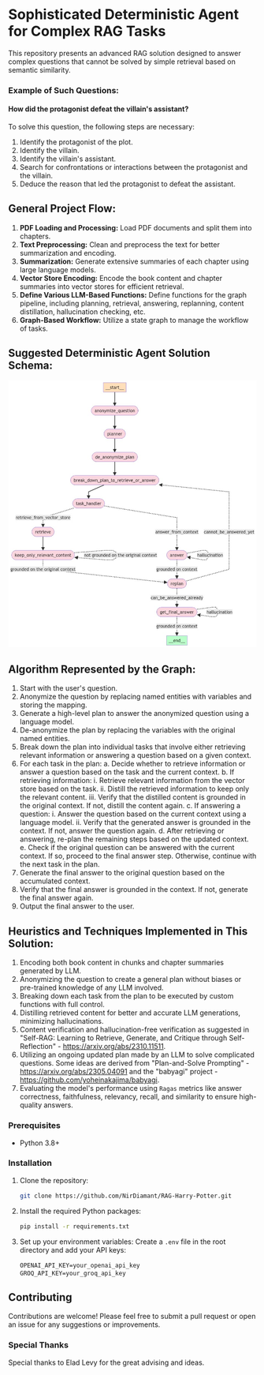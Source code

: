 # Sophisticated Deterministic Agent for Complex RAG Tasks

This repository presents an advanced RAG solution designed to answer complex questions that cannot be solved by simple retrieval based on semantic similarity.

### Example of Such Questions:
#### How did the protagonist defeat the villain's assistant?
To solve this question, the following steps are necessary:

1. Identify the protagonist of the plot.
2. Identify the villain.
3. Identify the villain's assistant.
4. Search for confrontations or interactions between the protagonist and the villain.
5. Deduce the reason that led the protagonist to defeat the assistant.

## General Project Flow:

1. **PDF Loading and Processing:** Load PDF documents and split them into chapters.
2. **Text Preprocessing:** Clean and preprocess the text for better summarization and encoding.
3. **Summarization:** Generate extensive summaries of each chapter using large language models.
4. **Vector Store Encoding:** Encode the book content and chapter summaries into vector stores for efficient retrieval.
5. **Define Various LLM-Based Functions:** Define functions for the graph pipeline, including planning, retrieval, answering, replanning, content distillation, hallucination checking, etc.
6. **Graph-Based Workflow:** Utilize a state graph to manage the workflow of tasks.

## Suggested Deterministic Agent Solution Schema:

![Solution Schema](final_graph_schema.jpeg)

## Algorithm Represented by the Graph:

1. Start with the user's question.
2. Anonymize the question by replacing named entities with variables and storing the mapping.
3. Generate a high-level plan to answer the anonymized question using a language model.
4. De-anonymize the plan by replacing the variables with the original named entities.
5. Break down the plan into individual tasks that involve either retrieving relevant information or answering a question based on a given context.
6. For each task in the plan:
    a. Decide whether to retrieve information or answer a question based on the task and the current context.
    b. If retrieving information:
        i. Retrieve relevant information from the vector store based on the task.
        ii. Distill the retrieved information to keep only the relevant content.
        iii. Verify that the distilled content is grounded in the original context. If not, distill the content again.
    c. If answering a question:
        i. Answer the question based on the current context using a language model.
        ii. Verify that the generated answer is grounded in the context. If not, answer the question again.
    d. After retrieving or answering, re-plan the remaining steps based on the updated context.
    e. Check if the original question can be answered with the current context. If so, proceed to the final answer step. Otherwise, continue with the next task in the plan.
7. Generate the final answer to the original question based on the accumulated context.
8. Verify that the final answer is grounded in the context. If not, generate the final answer again.
9. Output the final answer to the user.

## Heuristics and Techniques Implemented in This Solution:

1. Encoding both book content in chunks and chapter summaries generated by LLM.
2. Anonymizing the question to create a general plan without biases or pre-trained knowledge of any LLM involved.
3. Breaking down each task from the plan to be executed by custom functions with full control.
4. Distilling retrieved content for better and accurate LLM generations, minimizing hallucinations.
5. Content verification and hallucination-free verification as suggested in "Self-RAG: Learning to Retrieve, Generate, and Critique through Self-Reflection" - https://arxiv.org/abs/2310.11511.
6. Utilizing an ongoing updated plan made by an LLM to solve complicated questions. Some ideas are derived from "Plan-and-Solve Prompting" - https://arxiv.org/abs/2305.04091 and the "babyagi" project - https://github.com/yoheinakajima/babyagi.
7. Evaluating the model's performance using `Ragas` metrics like answer correctness, faithfulness, relevancy, recall, and similarity to ensure high-quality answers.

### Prerequisites

- Python 3.8+

### Installation

1. Clone the repository:
    ```sh
    git clone https://github.com/NirDiamant/RAG-Harry-Potter.git
    ```

2. Install the required Python packages:
    ```sh
    pip install -r requirements.txt
    ```

3. Set up your environment variables:
    Create a `.env` file in the root directory and add your API keys:
    ```
    OPENAI_API_KEY=your_openai_api_key
    GROQ_API_KEY=your_groq_api_key
    ```

## Contributing

Contributions are welcome! Please feel free to submit a pull request or open an issue for any suggestions or improvements.

### Special Thanks

Special thanks to Elad Levy for the great advising and ideas.
